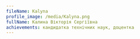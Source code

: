 ```yaml
---
fileName: Kalyna
profile_image: /media/Kalyna.png
fullName: Калина Вікторія Сергіївна
achievements: кандидатка технічних наук, доцентка
---
```

